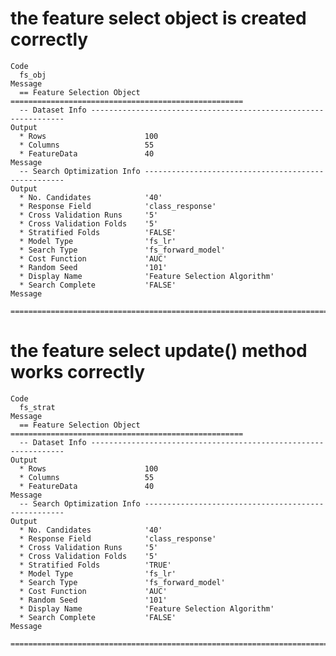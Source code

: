 # the feature select object is created correctly

    Code
      fs_obj
    Message
      == Feature Selection Object ====================================================
      -- Dataset Info ----------------------------------------------------------------
    Output
      * Rows                      100
      * Columns                   55
      * FeatureData               40
    Message
      -- Search Optimization Info ----------------------------------------------------
    Output
      * No. Candidates            '40'
      * Response Field            'class_response'
      * Cross Validation Runs     '5'
      * Cross Validation Folds    '5'
      * Stratified Folds          'FALSE'
      * Model Type                'fs_lr'
      * Search Type               'fs_forward_model'
      * Cost Function             'AUC'
      * Random Seed               '101'
      * Display Name              'Feature Selection Algorithm'
      * Search Complete           'FALSE'
    Message
      ================================================================================

# the feature select update() method works correctly

    Code
      fs_strat
    Message
      == Feature Selection Object ====================================================
      -- Dataset Info ----------------------------------------------------------------
    Output
      * Rows                      100
      * Columns                   55
      * FeatureData               40
    Message
      -- Search Optimization Info ----------------------------------------------------
    Output
      * No. Candidates            '40'
      * Response Field            'class_response'
      * Cross Validation Runs     '5'
      * Cross Validation Folds    '5'
      * Stratified Folds          'TRUE'
      * Model Type                'fs_lr'
      * Search Type               'fs_forward_model'
      * Cost Function             'AUC'
      * Random Seed               '101'
      * Display Name              'Feature Selection Algorithm'
      * Search Complete           'FALSE'
    Message
      ================================================================================

